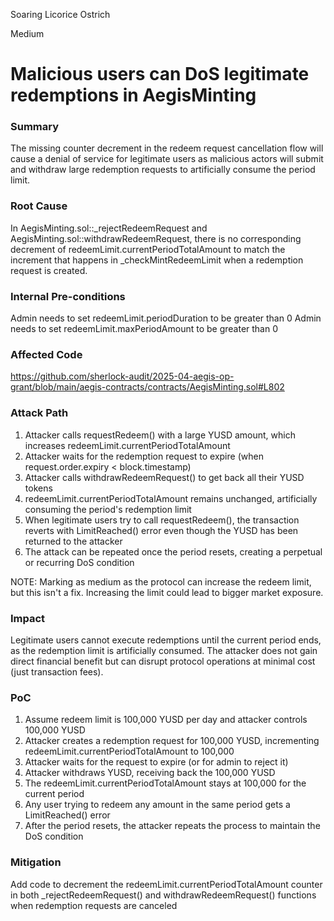 Soaring Licorice Ostrich

Medium

# Malicious users can DoS legitimate redemptions in AegisMinting

### Summary

The missing counter decrement in the redeem request cancellation flow will cause a denial of service for legitimate users as malicious actors will submit and withdraw large redemption requests to artificially consume the period limit.

### Root Cause

In AegisMinting.sol::_rejectRedeemRequest and AegisMinting.sol::withdrawRedeemRequest, there is no corresponding decrement of redeemLimit.currentPeriodTotalAmount to match the increment that happens in _checkMintRedeemLimit when a redemption request is created.

### Internal Pre-conditions

Admin needs to set redeemLimit.periodDuration to be greater than 0
Admin needs to set redeemLimit.maxPeriodAmount to be greater than 0

### Affected Code
https://github.com/sherlock-audit/2025-04-aegis-op-grant/blob/main/aegis-contracts/contracts/AegisMinting.sol#L802

### Attack Path

1. Attacker calls requestRedeem() with a large YUSD amount, which increases redeemLimit.currentPeriodTotalAmount
2. Attacker waits for the redemption request to expire (when request.order.expiry < block.timestamp)
3. Attacker calls withdrawRedeemRequest() to get back all their YUSD tokens
4. redeemLimit.currentPeriodTotalAmount remains unchanged, artificially consuming the period's redemption limit
5. When legitimate users try to call requestRedeem(), the transaction reverts with LimitReached() error even though the YUSD has been returned to the attacker
6. The attack can be repeated once the period resets, creating a perpetual or recurring DoS condition

NOTE:
Marking as medium as the protocol can increase the redeem limit, but this isn't a fix. Increasing the limit could lead to bigger market exposure.

### Impact

Legitimate users cannot execute redemptions until the current period ends, as the redemption limit is artificially consumed. The attacker does not gain direct financial benefit but can disrupt protocol operations at minimal cost (just transaction fees).

### PoC

1. Assume redeem limit is 100,000 YUSD per day and attacker controls 100,000 YUSD
2. Attacker creates a redemption request for 100,000 YUSD, incrementing redeemLimit.currentPeriodTotalAmount to 100,000
3. Attacker waits for the request to expire (or for admin to reject it)
4. Attacker withdraws YUSD, receiving back the 100,000 YUSD
5. The redeemLimit.currentPeriodTotalAmount stays at 100,000 for the current period
6. Any user trying to redeem any amount in the same period gets a LimitReached() error
7. After the period resets, the attacker repeats the process to maintain the DoS condition

### Mitigation

Add code to decrement the redeemLimit.currentPeriodTotalAmount counter in both _rejectRedeemRequest() and withdrawRedeemRequest() functions when redemption requests are canceled